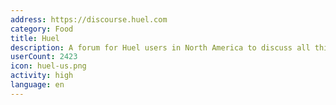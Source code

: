 ```yaml
---
address: https://discourse.huel.com
category: Food
title: Huel
description: A forum for Huel users in North America to discuss all things Huel!
userCount: 2423
icon: huel-us.png
activity: high
language: en
---
```

